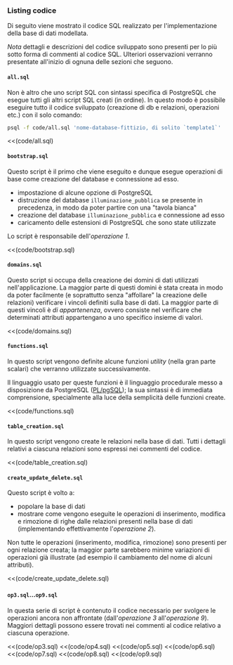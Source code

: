 ### Listing codice

Di seguito viene mostrato il codice SQL realizzato per l'implementazione della
base di dati modellata.

*Nota* dettagli e descrizioni del codice sviluppato sono presenti per lo più
sotto forma di commenti al codice SQL. Ulteriori osservazioni verranno
presentate all'inizio di ognuna delle sezioni che seguono.

#### `all.sql`

Non è altro che uno script SQL con sintassi specifica di PostgreSQL che esegue
tutti gli altri script SQL creati (in ordine). In questo modo è possibile
eseguire tutto il codice sviluppato (creazione di db e relazioni, operazioni
etc.) con il solo comando:

``` bash
psql -f code/all.sql 'nome-database-fittizio, di solito `template1`'
```

<<(code/all.sql)

#### `bootstrap.sql`

Questo script è il primo che viene eseguito e dunque esegue operazioni di base
come creazione del database e connessione ad esso.

- impostazione di alcune opzione di PostgreSQL
- distruzione del database `illuminazione_pubblica` se presente in precedenza,
    in modo da poter partire con una "tavola bianca"
- creazione del database `illuminazione_pubblica` e connessione ad esso
- caricamento delle estensioni di PostgreSQL che sono state utilizzate

Lo script è responsabile dell'*operazione 1*.

<<(code/bootstrap.sql)

#### `domains.sql`

Questo script si occupa della creazione dei domini di dati utilizzati
nell'applicazione. La maggior parte di questi domini è stata creata in modo da
poter facilmente (e soprattutto senza "affollare" la creazione delle relazioni)
verificare i vincoli definiti sulla base di dati. La maggior parte di questi
vincoli è *di appartenenza*, ovvero consiste nel verificare che determinati
attributi appartengano a uno specifico insieme di valori.

<<(code/domains.sql)

#### `functions.sql`

In questo script vengono definite alcune funzioni *utility* (nella gran parte
scalari) che verranno utilizzate successivamente.

Il linguaggio usato per queste funzioni è il linguaggio procedurale messo a
disposizione da PostgreSQL
([PL/pgSQL](http://www.postgresql.org/docs/9.3/static/plpgsql.html)); la sua
sintassi è di immediata comprensione, specialmente alla luce della semplicità
delle funzioni create.

<<(code/functions.sql)

#### `table_creation.sql`

In questo script vengono create le relazioni nella base di dati. Tutti i
dettagli relativi a ciascuna relazioni sono espressi nei commenti del codice.

<<(code/table_creation.sql)

#### `create_update_delete.sql`

Questo script è volto a:

- popolare la base di dati
- mostrare come vengono eseguite le operazioni di inserimento, modifica e
    rimozione di righe dalle relazioni presenti nella base di dati
    (implementando effettivamente l'*operazione 2*).

Non tutte le operazioni (inserimento, modifica, rimozione) sono presenti per
ogni relazione creata; la maggior parte sarebbero minime variazioni di
operazioni già illustrate (ad esempio il cambiamento del nome di alcuni
attributi).

<<(code/create_update_delete.sql)

#### `op3.sql`...`op9.sql`

In questa serie di script è contenuto il codice necessario per svolgere le
operazioni ancora non affrontate (dall'*operazione 3* all'*operazione 9*).
Maggiori dettagli possono essere trovati nei commenti al codice relativo a
ciascuna operazione.

<<(code/op3.sql)
<<(code/op4.sql)
<<(code/op5.sql)
<<(code/op6.sql)
<<(code/op7.sql)
<<(code/op8.sql)
<<(code/op9.sql)
